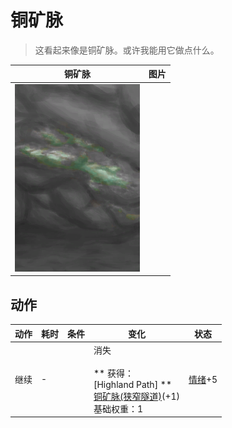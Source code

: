 # 铜矿脉  
> 这看起来像是铜矿脉。或许我能用它做点什么。  
  
  铜矿脉  |   图片   
 ----  |  ----:   
   |  <img decoding="async" src="Sprite/CopperVeinDark.png" href="a.md" style="max-width:300px;max-height:300px;">   
  
## 动作  
动作  |  耗时  |  条件  |  变化  |  状态  
----  |  ----  |  ----  |  ----  |  ----  
继续<br>  |  -  |    |  消失<br><br>** 获得： **<br>** [Highland Path] **<br>  [铜矿脉(狭窄隧道)](CopperVein.md)(+1)<br>基础权重：1<br>  |  [情绪](Morale.md)+5  
